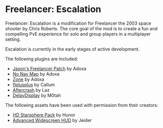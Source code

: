 # Freelancer: Escalation

Freelancer: Escalation is a modification for Freelancer the 2003 space shooter by Chris Roberts. The core goal of the mod is to create a fun and compelling PvE experience for solo and group players in a multiplayer setting.

Escalation is currently in the early stages of active development.

The following plugins are included:

- [Jason's Freelancer Patch](http://adoxa.altervista.org/freelancer/dl.php?f=jflpdll) by Adoxa
- [No Nav Map](http://adoxa.altervista.org/freelancer/plugins.html#nonavmap) by Adoxa
- [Zone](http://adoxa.altervista.org/freelancer/plugins.html#zone) by Adoxa
- [flplusplus](https://github.com/CallumDev/flplusplus) by Callum
- [Aftercrash](https://gitlab.com/FreelancerAftermath/Aftercrash) by Laz
- [DelayDisplay](https://forge.the-starport.net/projects/delaydisplay) by M0tah

The following assets have been used with permission from their creators:

- [HD Starsphere Pack](https://www.moddb.com/games/freelancer/news/freelancer-hd-starsphere-pack) by Hunor
- [Advanced Widescreen HUD](https://www.moddb.com/mods/freelacer-advanced-widescreen-hud/downloads/adv-wide-hud-v-10) by Jeider